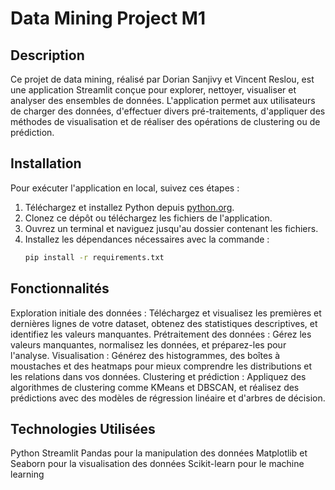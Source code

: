 # Data Mining Project M1

## Description
Ce projet de data mining, réalisé par Dorian Sanjivy et Vincent Reslou, est une application Streamlit conçue pour explorer, nettoyer, visualiser et analyser des ensembles de données. L'application permet aux utilisateurs de charger des données, d'effectuer divers pré-traitements, d'appliquer des méthodes de visualisation et de réaliser des opérations de clustering ou de prédiction.

## Installation
Pour exécuter l'application en local, suivez ces étapes :

1. Téléchargez et installez Python depuis [python.org](https://www.python.org/downloads/).
2. Clonez ce dépôt ou téléchargez les fichiers de l'application.
3. Ouvrez un terminal et naviguez jusqu'au dossier contenant les fichiers.
4. Installez les dépendances nécessaires avec la commande :
   ```bash
   pip install -r requirements.txt

## Fonctionnalités
Exploration initiale des données : Téléchargez et visualisez les premières et dernières lignes de votre dataset, obtenez des statistiques descriptives, et identifiez les valeurs manquantes.
Prétraitement des données : Gérez les valeurs manquantes, normalisez les données, et préparez-les pour l'analyse.
Visualisation : Générez des histogrammes, des boîtes à moustaches et des heatmaps pour mieux comprendre les distributions et les relations dans vos données.
Clustering et prédiction : Appliquez des algorithmes de clustering comme KMeans et DBSCAN, et réalisez des prédictions avec des modèles de régression linéaire et d'arbres de décision.

## Technologies Utilisées
Python
Streamlit
Pandas pour la manipulation des données
Matplotlib et Seaborn pour la visualisation des données
Scikit-learn pour le machine learning